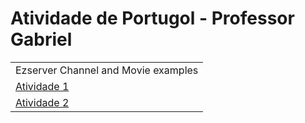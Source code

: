 # Atividade de Portugol - Professor Gabriel

<html>
<head>
<script>
function open_windows(iURL)
{
window.open(iURL);
}
</script>
</head>
<body>
<table>
<tr><td>
<font>Ezserver Channel and Movie examples</font>
</td></tr>
<tr><td>
<a href="javascript:void(0)" onclick=open_windows("https://raw.githubusercontent.com/guiihcolusso/AtividadePortugol/main/Atividade%201.por")>Atividade 1</a>
</td></tr>
<tr><td>
<a href="javascript:void(0)" onclick=open_windows("https://raw.githubusercontent.com/guiihcolusso/AtividadePortugol/main/Atividade%202.por")>Atividade 2</a>
</td></tr>
</table>
</body>
